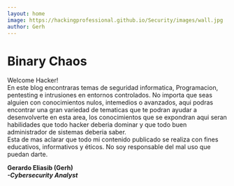 ```yaml
---
layout: home
image: https://hackingprofessional.github.io/Security/images/wall.jpg
author: Gerh
---
```

# Binary Chaos

Welcome Hacker!  
En este blog encontraras temas de seguridad informatica, Programacion, pentesting e intrusiones en entornos controlados. 
No importa que seas alguien con conocimientos nulos, intemedios o avanzados, aqui podras encontrar una gran variedad de tematicas que te podran ayudar a desenvolverte en esta area, los conocimientos que se expondran aqui seran habilidades que todo hacker deberia dominar y que todo buen administrador de sistemas deberia saber.  
Esta de mas aclarar que todo mi contenido publicado se realiza con fines educativos, informativos y éticos. No soy responsable del mal uso que puedan darte.

**Gerardo Eliasib (Gerh)**  
_**-Cybersecurity Analyst**_
